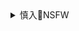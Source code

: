 <details><summary>慎入🔞NSFW</summary>

Not Safe For Work
![](https://upload.wikimedia.org/wikipedia/commons/thumb/d/d3/Biohazard_Symbol_Specification.png/210px-Biohazard_Symbol_Specification.png)

<details><summary><b>风险自理Use At Your Own Risk🈲</summary>

我是一个b

来自那蒋匪j

消灭了不同z见者

捎带了老bx

#### 老公是个b油子，现在退w了。 他在家唱：我是一个b～ 我的脑海里就一直绕着一句话：拉屎不擦腚
https://www.kanqu.com/joke/Zx8daZex

##### 李毅吧
https://tieba.baidu.com/p/1194986958

我是一个b，拉屎不擦腚 ，别人说我不卫生，我还不高兴

</details>
</details>
